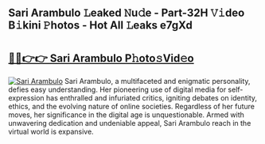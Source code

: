 ## Sari Arambulo 𝙻eaked 𝙽u𝚍e - Part-32H 𝚅𝚒deo B𝚒kini 𝙿hotos - Hot All 𝙻eaks e7gXd

# <h2><a href="http://ld1g6j.urlbe.top/?page=Sari+Arambulo">🔗🔗👉👉 Sari Arambulo P𝚑oto𝚜Vid𝚎o</a></h2>

[![Sari Arambulo](https://i.imgur.com/eBuTRDB.gif)](http://ld1g6j.urlbe.top/?page=Sari+Arambulo)
Sari Arambulo, a multifaceted and enigmatic personality, defies easy understanding. Her pioneering use of digital media for self-expression has enthralled and infuriated critics, igniting debates on identity, ethics, and the evolving nature of online societies. Regardless of her future moves, her significance in the digital age is unquestionable. Armed with unwavering dedication and undeniable appeal, Sari Arambulo reach in the virtual world is expansive.
